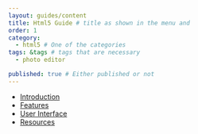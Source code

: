 ```yaml
---
layout: guides/content
title: Html5 Guide # title as shown in the menu and 
order: 1
category: 
  - html5 # One of the categories
tags: &tags # tags that are necessary
  - photo editor 

published: true # Either published or not 
---
```


- [Introduction](introduction)
- [Features](features)
- [User Interface](ui)
- [Resources](resources)